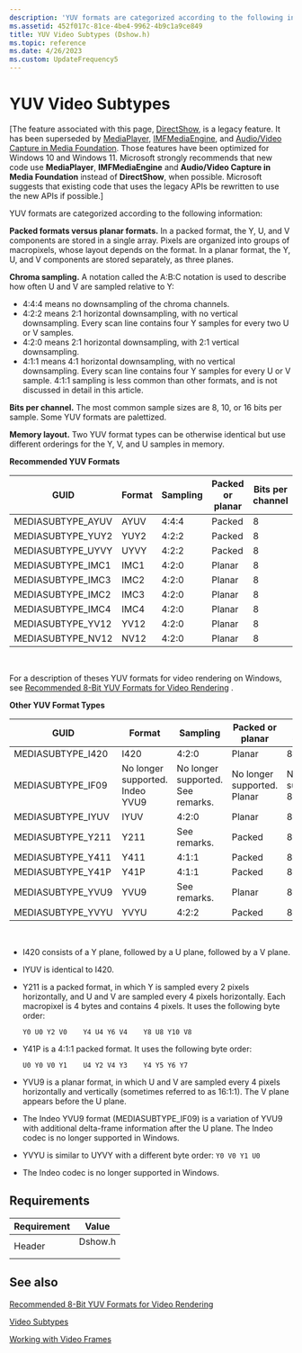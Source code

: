 ```yaml
---
description: 'YUV formats are categorized according to the following information:'
ms.assetid: 452f017c-81ce-4be4-9962-4b9c1a9ce849
title: YUV Video Subtypes (Dshow.h)
ms.topic: reference
ms.date: 4/26/2023
ms.custom: UpdateFrequency5
---
```


# YUV Video Subtypes

\[The feature associated with this page, [DirectShow](/windows/win32/directshow/directshow), is a legacy feature. It has been superseded by [MediaPlayer](/uwp/api/Windows.Media.Playback.MediaPlayer), [IMFMediaEngine](/windows/win32/api/mfmediaengine/nn-mfmediaengine-imfmediaengine), and [Audio/Video Capture in Media Foundation](windows/win32/medfound/audio-video-capture-in-media-foundation). Those features have been optimized for Windows 10 and Windows 11. Microsoft strongly recommends that new code use **MediaPlayer**, **IMFMediaEngine** and **Audio/Video Capture in Media Foundation** instead of **DirectShow**, when possible. Microsoft suggests that existing code that uses the legacy APIs be rewritten to use the new APIs if possible.\]

YUV formats are categorized according to the following information:

**Packed formats versus planar formats.** In a packed format, the Y, U, and V components are stored in a single array. Pixels are organized into groups of macropixels, whose layout depends on the format. In a planar format, the Y, U, and V components are stored separately, as three planes.

**Chroma sampling.** A notation called the A:B:C notation is used to describe how often U and V are sampled relative to Y:

-   4:4:4 means no downsampling of the chroma channels.
-   4:2:2 means 2:1 horizontal downsampling, with no vertical downsampling. Every scan line contains four Y samples for every two U or V samples.
-   4:2:0 means 2:1 horizontal downsampling, with 2:1 vertical downsampling.
-   4:1:1 means 4:1 horizontal downsampling, with no vertical downsampling. Every scan line contains four Y samples for every U or V sample. 4:1:1 sampling is less common than other formats, and is not discussed in detail in this article.

**Bits per channel.** The most common sample sizes are 8, 10, or 16 bits per sample. Some YUV formats are palettized.

**Memory layout.** Two YUV format types can be otherwise identical but use different orderings for the Y, V, and U samples in memory.

**Recommended YUV Formats**



| GUID               | Format | Sampling | Packed or planar | Bits per channel |
|--------------------|--------|----------|------------------|------------------|
| MEDIASUBTYPE\_AYUV | AYUV   | 4:4:4    | Packed           | 8                |
| MEDIASUBTYPE\_YUY2 | YUY2   | 4:2:2    | Packed           | 8                |
| MEDIASUBTYPE\_UYVY | UYVY   | 4:2:2    | Packed           | 8                |
| MEDIASUBTYPE\_IMC1 | IMC1   | 4:2:0    | Planar           | 8                |
| MEDIASUBTYPE\_IMC3 | IMC2   | 4:2:0    | Planar           | 8                |
| MEDIASUBTYPE\_IMC2 | IMC3   | 4:2:0    | Planar           | 8                |
| MEDIASUBTYPE\_IMC4 | IMC4   | 4:2:0    | Planar           | 8                |
| MEDIASUBTYPE\_YV12 | YV12   | 4:2:0    | Planar           | 8                |
| MEDIASUBTYPE\_NV12 | NV12   | 4:2:0    | Planar           | 8                |



 

For a description of theses YUV formats for video rendering on Windows, see [Recommended 8-Bit YUV Formats for Video Rendering](../medfound/recommended-8-bit-yuv-formats-for-video-rendering.md) .

**Other YUV Format Types**



| GUID               | Format                                                | Sampling                                                | Packed or planar                                  | Bits per channel                             |
|--------------------|-------------------------------------------------------|---------------------------------------------------------|---------------------------------------------------|----------------------------------------------|
| MEDIASUBTYPE\_I420 | I420                                                  | 4:2:0                                                   | Planar                                            | 8                                            |
| MEDIASUBTYPE\_IF09 | No longer supported.<br/> Indeo YVU9<br/> | No longer supported.<br/> See remarks.<br/> | No longer supported.<br/> Planar<br/> | No longer supported.<br/> 8<br/> |
| MEDIASUBTYPE\_IYUV | IYUV                                                  | 4:2:0                                                   | Planar                                            | 8                                            |
| MEDIASUBTYPE\_Y211 | Y211                                                  | See remarks.                                            | Packed                                            | 8                                            |
| MEDIASUBTYPE\_Y411 | Y411                                                  | 4:1:1                                                   | Packed                                            | 8                                            |
| MEDIASUBTYPE\_Y41P | Y41P                                                  | 4:1:1                                                   | Packed                                            | 8                                            |
| MEDIASUBTYPE\_YVU9 | YVU9                                                  | See remarks.                                            | Planar                                            | 8                                            |
| MEDIASUBTYPE\_YVYU | YVYU                                                  | 4:2:2                                                   | Packed                                            | 8                                            |



 

-   I420 consists of a Y plane, followed by a U plane, followed by a V plane.
-   IYUV is identical to I420.
-   Y211 is a packed format, in which Y is sampled every 2 pixels horizontally, and U and V are sampled every 4 pixels horizontally. Each macropixel is 4 bytes and contains 4 pixels. It uses the following byte order:

    `Y0 U0 Y2 V0    Y4 U4 Y6 V4    Y8 U8 Y10 V8`

-   Y41P is a 4:1:1 packed format. It uses the following byte order:

    `U0 Y0 V0 Y1    U4 Y2 V4 Y3    Y4 Y5 Y6 Y7`

-   YVU9 is a planar format, in which U and V are sampled every 4 pixels horizontally and vertically (sometimes referred to as 16:1:1). The V plane appears before the U plane.
-   The Indeo YVU9 format (MEDIASUBTYPE\_IF09) is a variation of YVU9 with additional delta-frame information after the U plane. The Indeo codec is no longer supported in Windows.
-   YVYU is similar to UYVY with a different byte order: `Y0 V0 Y1 U0`

-   The Indeo codec is no longer supported in Windows.

## Requirements



| Requirement | Value |
|-------------------|------------------------------------------------------------------------------------|
| Header<br/> | <dl> <dt>Dshow.h</dt> </dl> |



## See also

<dl> <dt>

[Recommended 8-Bit YUV Formats for Video Rendering](../medfound/recommended-8-bit-yuv-formats-for-video-rendering.md)
</dt> <dt>

[Video Subtypes](video-subtypes.md)
</dt> <dt>

[Working with Video Frames](working-with-video-frames.md)
</dt> </dl>

 

 
